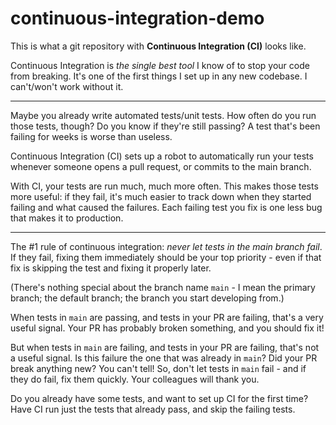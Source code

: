 # continuous-integration-demo
This is what a git repository with **Continuous Integration (CI)** looks like.

Continuous Integration is *the single best tool* I know of to stop your code from breaking. It's one of the first things I set up in any new codebase. I can't/won't work without it.

---

Maybe you already write automated tests/unit tests. How often do you run those tests, though? Do you know if they're still passing? A test that's been failing for weeks is worse than useless.

Continuous Integration (CI) sets up a robot to automatically run your tests whenever someone opens a pull request, or commits to the main branch. 

With CI, your tests are run much, much more often. This makes those tests more useful: if they fail, it's much easier to track down when they started failing and what caused the failures. Each failing test you fix is one less bug that makes it to production. 

---

The #1 rule of continuous integration: *never let tests in the main branch fail*. If they fail, fixing them immediately should be your top priority - even if that fix is skipping the test and fixing it properly later.

(There's nothing special about the branch name `main` - I mean the primary branch; the default branch; the branch you start developing from.)

When tests in `main` are passing, and tests in your PR are failing, that's a very useful signal. Your PR has probably broken something, and you should fix it!

But when tests in `main` are failing, and tests in your PR are failing, that's not a useful signal. Is this failure the one that was already in `main`? Did your PR break anything new? You can't tell! So, don't let tests in `main` fail - and if they do fail, fix them quickly. Your colleagues will thank you.

Do you already have some tests, and want to set up CI for the first time? Have CI run just the tests that already pass, and skip the failing tests.
